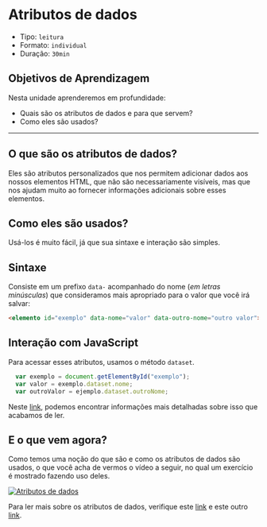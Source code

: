 # Atributos de dados

- Tipo: `leitura`
- Formato: `individual`
- Duração: `30min`

## Objetivos de Aprendizagem

Nesta unidade aprenderemos em profundidade:

- Quais são os atributos de dados e para que servem?
- Como eles são usados?

***

## O que são os atributos de dados?

Eles são atributos personalizados que nos permitem adicionar dados aos nossos
elementos HTML, que não são necessariamente visíveis, mas que nos ajudam muito
ao fornecer informações adicionais sobre esses elementos.

## Como eles são usados?

Usá-los é muito fácil, já que sua sintaxe e interação são simples.

## Sintaxe

Consiste em um prefixo `data-` acompanhado do nome \(_em letras minúsculas_\)
que consideramos mais apropriado para o valor que você irá salvar:

```html
<elemento id="exemplo" data-nome="valor" data-outro-nome="outro valor">
```

## Interação com JavaScript

Para acessar esses atributos, usamos o método `dataset`.

```javascript
  var exemplo = document.getElementById("exemplo");
  var valor = exemplo.dataset.nome;
  var outroValor = ejemplo.dataset.outroNome;
```

Neste [link](https://cybmeta.com/los-atributos-data-y-el-dataset-api), podemos
encontrar informações mais detalhadas sobre isso que acabamos de ler.

## E o que vem agora?

Como temos uma noção do que são e como os atributos de dados são usados, o que
você acha de vermos o vídeo a seguir, no qual um exercício é mostrado fazendo
uso deles.

[![Atributos de
dados](https://img.youtube.com/vi/5EDRCWRIsnw/0.jpg)](https://www.youtube.com/watch?v=5EDRCWRIsnw)

Para ler mais sobre os atributos de dados, verifique este
[link](https://developer.mozilla.org/pt-BR/docs/Web/Guide/HTML/Using_data_attributes)
e este outro [link](http://www.maujor.com/blog/2012/10/11/uso-do-atributo-data-em-javascript-e-css/).
